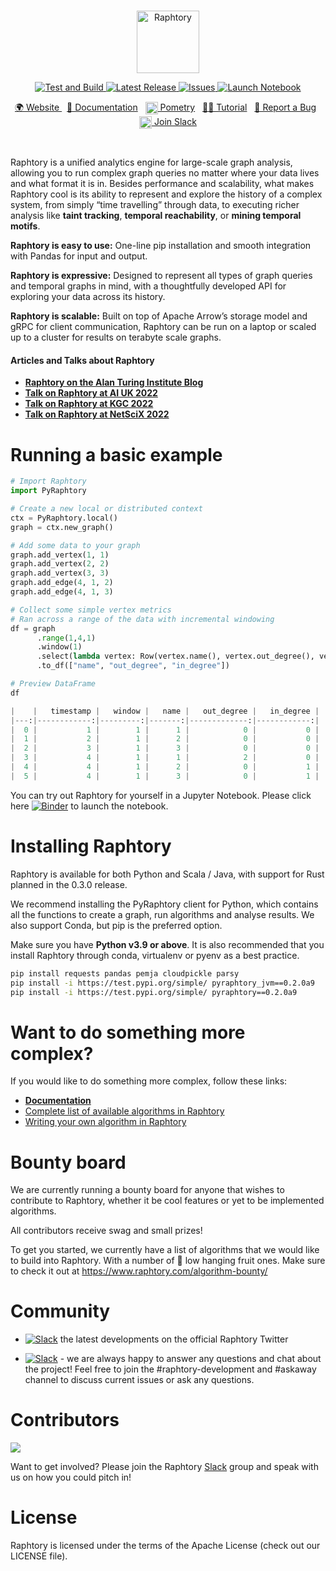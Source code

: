 <br>
<p align="center">
  <img src="https://user-images.githubusercontent.com/6665739/130641943-fa7fcdb8-a0e7-4aa4-863f-3df61b5de775.png" alt="Raphtory" height="100"/>
</p>
<p align="center">
</p>


<p align="center">
<a href="https://github.com/Raphtory/Raphtory/actions/workflows/test_and_build.yml?query=event%3Aschedule++">
<img alt="Test and Build" src="https://github.com/Raphtory/Raphtory/actions/workflows/test_and_build.yml/badge.svg?event=schedule" />
</a>
<a href="https://github.com/Raphtory/Raphtory/releases">
<img alt="Latest Release" src="https://img.shields.io/github/v/release/Raphtory/Raphtory?color=brightgreen&include_prereleases" />
</a>
<a href="https://github.com/Raphtory/Raphtory/issues">
<img alt="Issues" src="https://img.shields.io/github/issues/Raphtory/Raphtory?color=brightgreen" />
</a>
<a href="https://mybinder.org/v2/gh/Raphtory/Raphtory/v0.2.0a9?labpath=examples%2Fbinder_python%2Findex.ipynb">
<img alt="Launch Notebook" src="https://mybinder.org/badge_logo.svg" />
</a>
</p>
<p align="center">
<a href="https://www.raphtory.com">🌍 Website </a>
&nbsp
<a href="https://docs.raphtory.com/">📒 Documentation</a>
&nbsp 
<a href="https://www.pometry.com"><img src="https://user-images.githubusercontent.com/6665739/202438989-2859f8b8-30fb-4402-820a-563049e1fdb3.png" height="20" align="center"/> Pometry</a> 
&nbsp
<a href="https://docs.raphtory.com/en/master/Examples/lotr.html">🧙🏻‍ Tutorial</a> 
&nbsp
<a href="https://github.com/Raphtory/Raphtory/issues">🐛 Report a Bug</a> 
&nbsp
<a href="https://join.slack.com/t/raphtory/shared_invite/zt-xbebws9j-VgPIFRleJFJBwmpf81tvxA"><img src="https://user-images.githubusercontent.com/6665739/154071628-a55fb5f9-6994-4dcf-be03-401afc7d9ee0.png" height="20" align="center"/> Join Slack</a> 
</p>

<br>


Raphtory is a unified analytics engine for large-scale graph analysis, allowing you to run complex graph queries no matter where your data lives and what format it is in. Besides performance and scalability, what makes Raphtory cool is its ability to represent and explore the history of a complex system, from simply “time travelling” through data, to executing richer analysis like **taint tracking**, **temporal reachability**, or **mining temporal motifs**.

**Raphtory is easy to use:** One-line pip installation and smooth integration with Pandas for input and output.

**Raphtory is expressive:** Designed to represent all types of graph queries and temporal graphs in mind, with a thoughtfully developed API for exploring your data across its history.

**Raphtory is scalable:** Built on top of Apache Arrow’s storage model and gRPC for client communication, Raphtory can be run on a laptop or scaled up to a cluster for results on terabyte scale graphs.

#### Articles and Talks about Raphtory
- **[Raphtory on the Alan Turing Institute Blog](https://www.turing.ac.uk/blog/just-add-time-dizzying-potential-dynamic-graphs)**
- **[Talk on Raphtory at AI UK 2022](https://www.youtube.com/watch?v=7S9Ymnih-YM&list=PLuD_SqLtxSdVEUsCYlb5XjWm9D6WuNKEz&index=9)**
- **[Talk on Raphtory at KGC 2022](https://www.youtube.com/watch?v=37S4bSN5EaU)**
- **[Talk on Raphtory at NetSciX 2022](https://www.youtube.com/watch?v=QxhrONca4FE)**

# Running a basic example

```python
# Import Raphtory
import PyRaphtory

# Create a new local or distributed context
ctx = PyRaphtory.local()
graph = ctx.new_graph()

# Add some data to your graph
graph.add_vertex(1, 1)
graph.add_vertex(2, 2)
graph.add_vertex(3, 3)
graph.add_edge(4, 1, 2)
graph.add_edge(4, 1, 3)

# Collect some simple vertex metrics
# Ran across a range of the data with incremental windowing
df = graph
      .range(1,4,1)
      .window(1)
      .select(lambda vertex: Row(vertex.name(), vertex.out_degree(), vertex.in_degree()))
      .to_df(["name", "out_degree", "in_degree"])

# Preview DataFrame
df

|    |   timestamp |   window |   name |   out_degree |   in_degree |
|---:|------------:|---------:|-------:|-------------:|------------:|
|  0 |           1 |        1 |      1 |            0 |           0 |
|  1 |           2 |        1 |      2 |            0 |           0 |
|  2 |           3 |        1 |      3 |            0 |           0 |
|  3 |           4 |        1 |      1 |            2 |           0 |
|  4 |           4 |        1 |      2 |            0 |           1 |
|  5 |           4 |        1 |      3 |            0 |           1 |
```

You can try out Raphtory for yourself in a Jupyter Notebook. Please click here [![Binder](https://mybinder.org/badge_logo.svg)](https://mybinder.org/v2/gh/Raphtory/Raphtory/v0.2.0a9?labpath=examples%2Fbinder_python%2Findex.ipynb) to launch the notebook.

# Installing Raphtory 
Raphtory is available for both Python and Scala / Java, with support for Rust planned in the 0.3.0 release. 

We recommend installing the PyRaphtory client for Python, which contains all the functions to create a graph, run algorithms and analyse results. We also support Conda, but pip is the preferred option.

Make sure you have **Python v3.9 or above**. It is also recommended that you install Raphtory through conda, virtualenv or pyenv as a best practice. 

```bash
pip install requests pandas pemja cloudpickle parsy
pip install -i https://test.pypi.org/simple/ pyraphtory_jvm==0.2.0a9
pip install -i https://test.pypi.org/simple/ pyraphtory==0.2.0a9
```

# Want to do something more complex?
If you would like to do something more complex, follow these links:

- **[Documentation](https://docs.raphtory.com/)**
- [Complete list of available algorithms in Raphtory](https://docs.raphtory.com/en/master/_autodoc/com/raphtory/algorithms/generic/index.html)
- [Writing your own algorithm in Raphtory](https://docs.raphtory.com/en/master/Analysis/LOTR_six_degrees.html)

# Bounty board

We are currently running a bounty board for anyone that wishes to contribute to Raphtory, whether it be cool features or yet to be implemented algorithms.

All contributors receive swag and small prizes!

To get you started, we currently have a list of algorithms that we would like to build into Raphtory. With a number of 🍇 low hanging fruit ones. Make sure to check it out at https://www.raphtory.com/algorithm-bounty/ 


# Community  

- [![Slack](https://img.shields.io/twitter/follow/raphtory?label=Follow)](https://twitter.com/raphtory) the latest developments on the official Raphtory Twitter

- [![Slack](https://img.shields.io/badge/Join%20Our%20Community-Slack-red)](https://join.slack.com/t/raphtory/shared_invite/zt-xbebws9j-VgPIFRleJFJBwmpf81tvxA) - we are always happy to answer any questions and chat about the project! Feel free to join the #raphtory-development and #askaway channel to discuss current issues or ask any questions.


# Contributors

<a href="https://github.com/raphtory/raphtory/graphs/contributors"><img src="https://contrib.rocks/image?repo=raphtory/raphtory"/></a>

Want to get involved? Please join the Raphtory [Slack](https://join.slack.com/t/raphtory/shared_invite/zt-xbebws9j-VgPIFRleJFJBwmpf81tvxA) group and speak with us on how you could pitch in!

# License  

Raphtory is licensed under the terms of the Apache License (check out our LICENSE file).



